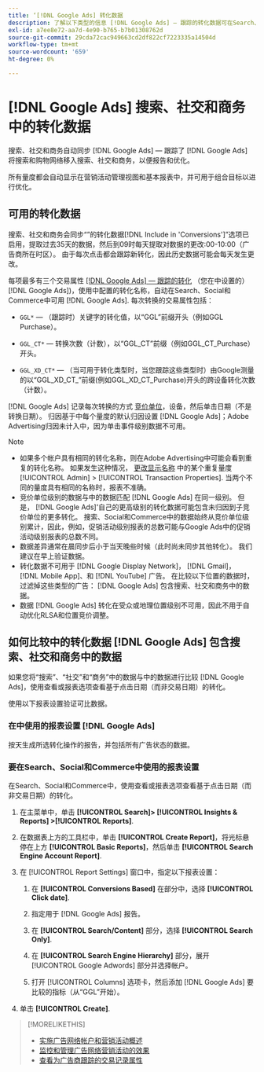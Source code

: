 ```yaml
---
title: ‘[!DNL Google Ads] 转化数据
description: 了解以下类型的信息 [!DNL Google Ads] — 跟踪的转化数据可在Search、Social和Commerce中使用。
exl-id: a7ee8e72-aa7d-4e90-b765-b7b01308762d
source-git-commit: 29cda72cac949663cd2df822cf7223335a14504d
workflow-type: tm+mt
source-wordcount: '659'
ht-degree: 0%

---
```


# [!DNL Google Ads] 搜索、社交和商务中的转化数据

搜索、社交和商务自动同步 [!DNL Google Ads] — 跟踪了 [!DNL Google Ads] 将搜索和购物网络移入搜索、社交和商务，以便报告和优化。

所有量度都会自动显示在营销活动管理视图和基本报表中，并可用于组合目标以进行优化。

## 可用的转化数据

搜索、社交和商务会同步“”的转化数据[!DNL Include in 'Conversions']”选项已启用，提取过去35天的数据，然后到09时每天提取对数据的更改:00-10:00（广告商所在时区）。 由于每次点击都会跟踪新转化，因此历史数据可能会每天发生更改。

每项最多有三个交易属性 [[!DNL Google Ads] — 跟踪的转化](https://support.google.com/google-ads/answer/4677036) （您在中设置的） [!DNL Google Ads])，使用中配置的转化名称，自动在Search、Social和Commerce中可用 [!DNL Google Ads]. 每次转换的交易属性包括：

* `GGL*`  — （跟踪时）关键字的转化值，以“GGL”前缀开头（例如GGL Purchase）。

* `GGL_CT*`  — 转换次数（计数），以“GGL_CT”前缀（例如GGL_CT_Purchase）开头。

* `GGL_XD_CT*`  — （当可用于转化类型时，当您跟踪这些类型时）由Google测量的以“GGL_XD_CT_”前缀(例如GGL_XD_CT_Purchase)开头的跨设备转化次数（计数）。

[!DNL Google Ads] 记录每次转换的方式 [竞价单位](/help/search-social-commerce/glossary.md#a-b)，设备，然后单击日期（不是转换日期）。 归因基于中每个量度的默认归因设置 [!DNL Google Ads]；Adobe Advertising归因未计入中，因为单击事件级别数据不可用。

>[!NOTE]
>
>* 如果多个帐户具有相同的转化名称，则在Adobe Advertising中可能会看到重复的转化名称。 如果发生这种情况， [更改显示名称](/help/search-social-commerce/admin/transaction-properties/transaction-property-edit-display-name.md) 中的某个重复量度 [!UICONTROL Admin] > [!UICONTROL Transaction Properties]. 当两个不同的量度具有相同的名称时，报表不准确。
>* 竞价单位级别的数据与中的数据匹配 [!DNL Google Ads] 在同一级别。 但是， [!DNL Google Ads]&#39;自己的更高级别的转化数据可能包含未归因到子竞价单位的更多转化。 搜索、Social和Commerce中的数据始终从竞价单位级别累计，因此，例如，促销活动级别报表的总数可能与Google Ads中的促销活动级别报表的总数不同。
>* 数据差异通常在晨同步后小于当天晚些时候（此时尚未同步其他转化）。 我们建议在早上验证数据。
>* 转化数据不可用于 [!DNL Google Display Network]， [!DNL Gmail]， [!DNL Mobile App]、和 [!DNL YouTube] 广告。 在比较以下位置的数据时，过滤掉这些类型的广告： [!DNL Google Ads] 包含搜索、社交和商务中的数据。
>* 数据 [!DNL Google Ads] 转化在受众或地理位置级别不可用，因此不用于自动优化RLSA和位置竞价调整。

## 如何比较中的转化数据 [!DNL Google Ads] 包含搜索、社交和商务中的数据

如果您将“搜索”、“社交”和“商务”中的数据与中的数据进行比较 [!DNL Google Ads]，使用查看或报表选项查看基于点击日期（而非交易日期）的转化。

使用以下报表设置验证可比数据。

### 在中使用的报表设置 [!DNL Google Ads]

按天生成所选转化操作的报告，并包括所有广告状态的数据。

<!-- 

1. In the main toolbar, select **[!DNL Reports] > [!DNL Report]**.

1. Select **[!DNL + Custom] > [!DNL Table]**.

1. From the left pane, specify the rows and columns in the report:
   
   1. Search for the **[!DNL Day]** field and it drag to the [!DNL Row] section.

   1. Search for the **[!DNL All conv].** field and it drag to the [!DNL Column] section.

   1. Search for the **[!DNL Conversion action]** field and it drag to the [!DNL Column] section.

1. In the report settings toolbar, select **[!DNL Filter] > [!DNL Ad status]**, and then select all boxes.

1. In the report settings toolbar, select **[!DNL Download] > [!DNL Excel .csv]**.

-->

### 要在Search、Social和Commerce中使用的报表设置

在Search、Social和Commerce中，使用查看或报表选项查看基于点击日期（而非交易日期）的转化。

1. 在主菜单中，单击 **[!UICONTROL Search]> [!UICONTROL Insights & Reports] >[!UICONTROL Reports]**.

1. 在数据表上方的工具栏中，单击 **[!UICONTROL Create Report]**，将光标悬停在上方 **[!UICONTROL Basic Reports]**，然后单击 **[!UICONTROL Search Engine Account Report]**.

1. 在 [!UICONTROL Report Settings] 窗口中，指定以下报表设置：

   1. 在 **[!UICONTROL Conversions Based]** 在部分中，选择 **[!UICONTROL Click date]**.

   1. 指定用于 [!DNL Google Ads] 报告。

   1. 在 **[!UICONTROL Search/Content]** 部分，选择 **[!UICONTROL Search Only]**.

   1. 在 **[!UICONTROL Search Engine Hierarchy]** 部分，展开 [!UICONTROL Google Adwords] 部分并选择帐户。

   1. 打开 [!UICONTROL Columns] 选项卡，然后添加 [!DNL Google Ads] 要比较的指标（从“GGL”开始）。

1. 单击 **[!UICONTROL Create]**.

>[!MORELIKETHIS]
>
>* [实施广告网络帐户和营销活动概述](campaign-implemention-overview.md)
>* [监控和管理广告网络营销活动的效果](monitor-performance-campaigns.md)
>* [查看为广告商跟踪的交易记录属性](/help/search-social-commerce/admin/transaction-properties/transaction-property-view-tracked.md)
